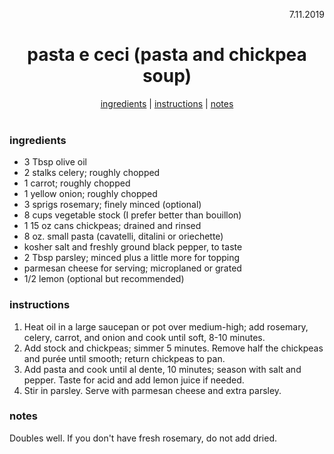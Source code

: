<p align="right">7.11.2019</p>

<h1 align="center">pasta e ceci (pasta and chickpea soup)</h1>

<div align="center">
  <a href="#ingredients">ingredients</a> | 
  <a href="#instructions">instructions</a> | 
  <a href="#notes">notes</a>
</div>
<br>

### ingredients
- 3 Tbsp olive oil
- 2 stalks celery; roughly chopped
- 1 carrot; roughly chopped
- 1 yellow onion; roughly chopped
- 3 sprigs rosemary; finely minced (optional)
- 8 cups vegetable stock (I prefer better than bouillon)
- 1 15 oz cans chickpeas; drained and rinsed
- 8 oz. small pasta (cavatelli, ditalini or oriechette) 
- kosher salt and freshly ground black pepper, to taste
- 2 Tbsp parsley; minced plus a little more for topping
- parmesan cheese for serving; microplaned or grated
- 1/2 lemon (optional but recommended)

### instructions
1. Heat oil in a large saucepan or pot over medium-high; add rosemary, celery, carrot, and onion and cook until soft, 8-10 minutes. 
1. Add stock and chickpeas; simmer 5 minutes. Remove half the chickpeas and purée until smooth; return chickpeas to pan. 
1. Add pasta and cook until al dente, 10 minutes; season with salt and pepper. Taste for acid and add lemon juice if needed.
1. Stir in parsley. Serve with parmesan cheese and extra parsley.

### notes
Doubles well.  If you don't have fresh rosemary, do not add dried.

